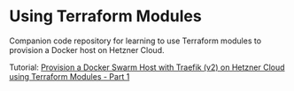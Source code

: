 # Using Terraform Modules
Companion code repository for learning to use Terraform modules to provision a Docker host on Hetzner Cloud.

Tutorial: [Provision a Docker Swarm Host with Traefik (v2) on Hetzner Cloud using Terraform Modules - Part 1](https://colinwilson.uk/2020/10/31/provision-a-docker-swarm-host-with-traefik-v2-on-hetzner-cloud-using-terraform-modules-part-1)